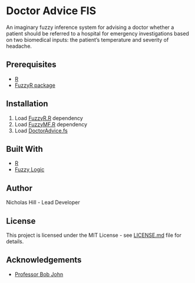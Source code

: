 # Doctor Advice FIS
An imaginary fuzzy inference system for advising a doctor whether a patient should be referred to a hospital for emergency investigations based on two biomedical inputs: the patient’s temperature and severity of headache.
## Prerequisites
- [R](https://www.r-project.org/)
- [FuzzyR package](https://cran.r-project.org/web/packages/FuzzyR/index.html)

## Installation

 1. Load [FuzzyR.R](https://github.com/nickjhill14/doctor-advice-fis/blob/master/FuzzyR.R) dependency
 2. Load [FuzzyMF.R](https://github.com/nickjhill14/doctor-advice-fis/blob/master/FuzzyMF.R) dependency
 3. Load [DoctorAdvice.fs](https://github.com/nickjhill14/doctor-advice-fis/blob/master/DoctorAdvice.fs)

## Built With
- [R](https://www.r-project.org/)
- [Fuzzy Logic](https://en.wikipedia.org/wiki/Fuzzy_logic)

## Author
Nicholas Hill - Lead Developer

## License
This project is licensed under the MIT License - see [LICENSE.md](https://github.com/nickjhill14/doctor-advice-fis/blob/master/LICENSE) file for details.

## Acknowledgements

 - [Professor Bob John](http://www.cs.nott.ac.uk/~pszrij/)
